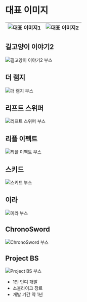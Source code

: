 # 대표 이미지
| ![대표 이미지1](../../Resources/대외%20활동/버닝비버/2022/[버닝비버%202022]%20대표%20이미지1.jpg) | ![대표 이미지2](../../Resources/대외%20활동/버닝비버/2022/[버닝비버%202022]%20대표%20이미지2.jpg) |
| --------------------------------------------------------------------------------------------  | --------------------------------------------------------------------------------------------- |

## 길고양이 이야기2
![길고양이 이야기2 부스](../../Resources/대외%20활동/버닝비버/2022/[버닝비버%202022]%20길고양이%20이야기2.jpg)

## 더 램지
![더 램지 부스](../../Resources/대외%20활동/버닝비버/2022/[버닝비버%202022]%20더%20램지.jpg)

## 리프트 스위퍼
![리프트 스위퍼 부스](../../Resources/대외%20활동/버닝비버/2022/[버닝비버%202022]%20리프트%20스위퍼.jpg)

## 리플 이펙트
![리플 이펙트 부스](../../Resources/대외%20활동/버닝비버/2022/[버닝비버%202022]%20리플%20이펙트.jpg)

## 스키드
![스키드 부스](../../Resources/대외%20활동/버닝비버/2022/[버닝비버%202022]%20스키드.jpg)

## 이라
![이라 부스](../../Resources/대외%20활동/버닝비버/2022/[버닝비버%202022]%20이라.jpg)

## ChronoSword
![ChronoSword 부스](../../Resources/대외%20활동/버닝비버/2022/[버닝비버%202022]%20ChronoSword.jpg)

## Project BS
![Project BS 부스](../../Resources/대외%20활동/버닝비버/2022/[버닝비버%202022]%20Project%20BS.jpg)
* 1인 인디 개발
* 소울라이크 장르
* 개발 기간 약 1년